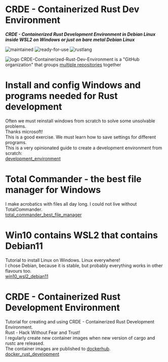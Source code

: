 # CRDE - Containerized Rust Dev Environment

***CRDE - Containerized Rust Development Environment in Debian Linux inside WSL2 on Windows or just on bare metal Debian Linux***

 ![maintained](https://img.shields.io/badge/maintained-green)
 ![ready-for-use](https://img.shields.io/badge/ready_for_use-green)
 ![rustlang](https://img.shields.io/badge/rustlang-orange)

 ![logo](https://raw.githubusercontent.com/automation-tasks-rs/cargo-auto/main/images/logo/logo_cargo_auto.svg)
 CRDE-Containerized-Rust-Dev-Environment is a "GitHub organization" that groups [multiple repositories](https://github.com/orgs/CRDE-Containerized-Rust-Dev-Environment/repositories?q=sort%3Aname-asc) together

# Install and config Windows and programs needed for Rust development

Often we must reinstall windows from scratch to solve some unsolvable problems.  
Thanks microsoft!  
This is a good exercise. We must learn how to save settings for different programs.  
This is a very opinionated guide to create a development environment from scratch:  
[development_environment](https://github.com/CRDE-Containerized-Rust-Dev-Environment/development_environment)

# Total Commander - the best file manager for Windows

I make acrobatics with files all day long. I could not live without TotalCommander.  
[total_commander_best_file_manager](https://github.com/CRDE-Containerized-Rust-Dev-Environment/total_commander_best_file_manager)

# Win10 contains WSL2 that contains Debian11

Tutorial to install Linux on Windows. Linux everywhere!  
I chose Debian, because it is stable, but probably everything works in other flavours too.  
[win10_wsl2_debian11](https://github.com/CRDE-Containerized-Rust-Dev-Environment/win10_wsl2_debian11)

# CRDE - Containerized Rust Development Environment

Tutorial for creating and using CRDE - Containerized Rust Development Environment.  
Rust - Hack Without Fear and Trust!  
I regularly create new container images when new version of cargo and rustc are released.  
The container images are published to [dockerhub](https://hub.docker.com/).  
[docker_rust_development](https://github.com/CRDE-Containerized-Rust-Dev-Environment/docker_rust_development)
